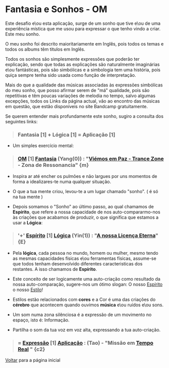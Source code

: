 # Fantasia e Sonhos - OM

Este desafio e\ou esta aplicação, surge de um sonho que tive e\ou de uma experiência mística que me usou para expressar o que tenho vindo a criar. Este meu sonho.

O meu sonho foi descrito maioritariamente em Inglês, pois todos os temas e todos os albums têm titulos em Inglês.

Todos os sonhos são simplesmente expressões que poderão ter explicação, sendo que todas as explicações são naturalmente imaginárias e\ou fantásticas, pois são simbólicas e a simbologia tem uma história, pois quiça sempre tenha sido usada como função de interpretação.

Mais do que a qualidade das músicas associadas às expressões simbólicas do meu sonho, que posso afirmar serem de "má" qualidade, pois são repetitivas e têm poucas variações de melodia no tempo, salvo algumas excepções,
todos os Links da página actual, vão ao encontro das músicas em questão, que estão disponíveis no site Bandcamp gratuitamente.

Se querem entender mais profundamente este sonho, sugiro a consulta dos seguintes links:

> ### <b>Fantasia</b> [1] + <b>Lógica</b> [1] = <b>Aplicação</b> [1]

- Um simples exercício mental:

> ### [OM]() [1] [Fantasia]() (**Yang**(0)) : "[Viémos em Paz - Trance Zone]() - Zona de Ressonancia" {**m**}

- Inspira ar até encher os pulmões e não largues por uns momentos de forma a idealizares-te numa qualquer situação.

- O que a tua mente criou, levou-te a um lugar chamado "sonho". ( é só na tua mente )
- Depois somamos o "Sonho" ao último passo, ao qual chamamos de <b>Espírito</b>, que refere a nossa capacidade de nos auto-compararmo-nos às criações que acabamos de produzir, o que significa que estamos a usar a <b>Lógica</b>:


> ### '+' [Espírito]() [1] [Lógica]() (**Yin**(1)) : "[A nossa Licença Eterna]()" {**E**}

- Pela <b>lógica</b>, cada pessoa no mundo, homem ou mulher, mesmo tendo as mesmas capacidades físicas e\ou ferramentas físicas, assume-se que todos tenham desenvolvido diferentes caracteristicas dos restantes. A isso chamamos de <b>Espírito</b>.

- Este conceito de ser logicamente uma auto-criação como resultado da nossa auto-comparação, sugere-nos um ótimo slogan: O nosso [Espírito]() o nosso [Estilo]()!

- Estilos estão relacionados com <b>cores</b> e a Cor é uma das criações do <b>cérebro</b> que acontecem quando ouvimos <b>música</b> e\ou ruídos e\ou sons.

- Um som numa zona silênciosa é a expressão de um movimento no espaço, isto é: Informação.

- Partilha o som da tua voz em voz alta, expressando a tua auto-criação.

> ### = [Expressão]() [1] [Aplicação](./APP.md) : (Tao) - "Missão em [Tempo Real](https://www.odicforcesounds.com/v) " {c2}

[Voltar](./README.md) para a página inicial
